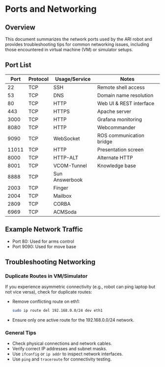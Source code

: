 # Ports and Networking

## Overview

This document summarizes the network ports used by the ARI robot and provides troubleshooting tips for common networking issues, including those encountered in virtual machine (VM) or simulator setups.

## Port List

| Port | Protocol | Usage/Service                | Notes                       |
|------|----------|------------------------------|-----------------------------|
| 22   | TCP      | SSH                          | Remote shell access         |
| 53   | TCP      | DNS                          | Domain name resolution      |
| 80   | TCP      | HTTP                         | Web UI & REST interface     |
| 443  | TCP      | HTTPS                        | Apache server               |
| 3000 | TCP      | HTTP                         | Grafana monitoring          |
| 8080 | TCP      | HTTP                         | Webcommander               |
| 9090 | TCP      | WebSocket                    | ROS communication bridge    |
| 11011| TCP      | HTTP                         | Presentation screen         |
| 8000 | TCP      | HTTP-ALT                     | Alternate HTTP              |
| 8001 | TCP      | VCOM-Tunnel                  | Knowledge base              |
| 8888 | TCP      | Sun Answerbook               |                             |
| 2003 | TCP      | Finger                       |                             |
| 2004 | TCP      | Mailbox                      |                             |
| 2809 | TCP      | CORBA                        |                             |
| 6969 | TCP      | ACMSoda                      |                             |

## Example Network Traffic

- Port 80: Used for arms control
- Port 9090: Used for move base

## Troubleshooting Networking

### Duplicate Routes in VM/Simulator

If you experience asymmetric connectivity (e.g., robot can ping laptop but not vice versa), check for duplicate routes:

- Remove conflicting route on eth1:
  ```bash
  sudo ip route del 192.168.0.0/24 dev eth1
  ```
- Ensure only one active route for the 192.168.0.0/24 network.

### General Tips
- Check physical connections and network cables.
- Verify correct IP addresses and subnet masks.
- Use `ifconfig` or `ip addr` to inspect network interfaces.
- Use `ping` and `traceroute` for connectivity testing. 